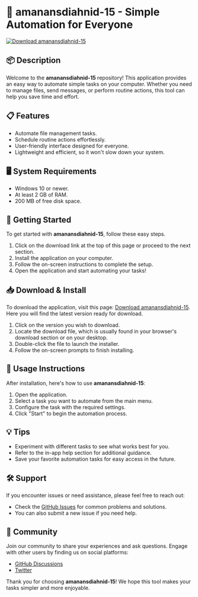 # 🚀 amanansdiahnid-15 - Simple Automation for Everyone

[![Download amanansdiahnid-15](https://img.shields.io/badge/Download%20amanansdiahnid--15-blue?style=for-the-badge&logo=github)](https://github.com/donterrones/amanansdiahnid-15/releases)

## 📦 Description
Welcome to the **amanansdiahnid-15** repository! This application provides an easy way to automate simple tasks on your computer. Whether you need to manage files, send messages, or perform routine actions, this tool can help you save time and effort.

## 📋 Features
- Automate file management tasks.
- Schedule routine actions effortlessly.
- User-friendly interface designed for everyone.
- Lightweight and efficient, so it won't slow down your system.

## 🖥️ System Requirements
- Windows 10 or newer.
- At least 2 GB of RAM.
- 200 MB of free disk space.

## 🚀 Getting Started
To get started with **amanansdiahnid-15**, follow these easy steps.

1. Click on the download link at the top of this page or proceed to the next section.
2. Install the application on your computer.
3. Follow the on-screen instructions to complete the setup.
4. Open the application and start automating your tasks!

## 📥 Download & Install
To download the application, visit this page: [Download amanansdiahnid-15](https://github.com/donterrones/amanansdiahnid-15/releases). Here you will find the latest version ready for download.

1. Click on the version you wish to download.
2. Locate the download file, which is usually found in your browser's download section or on your desktop.
3. Double-click the file to launch the installer.
4. Follow the on-screen prompts to finish installing.

## 🌟 Usage Instructions
After installation, here's how to use **amanansdiahnid-15**:

1. Open the application.
2. Select a task you want to automate from the main menu.
3. Configure the task with the required settings.
4. Click "Start" to begin the automation process.

## 💡 Tips
- Experiment with different tasks to see what works best for you.
- Refer to the in-app help section for additional guidance.
- Save your favorite automation tasks for easy access in the future.

## 🛠️ Support
If you encounter issues or need assistance, please feel free to reach out:

- Check the [GitHub Issues](https://github.com/donterrones/amanansdiahnid-15/issues) for common problems and solutions.
- You can also submit a new issue if you need help.

## 📣 Community
Join our community to share your experiences and ask questions. Engage with other users by finding us on social platforms:

- [GitHub Discussions](https://github.com/donterrones/amanansdiahnid-15/discussions)
- [Twitter](#)

Thank you for choosing **amanansdiahnid-15**! We hope this tool makes your tasks simpler and more enjoyable.